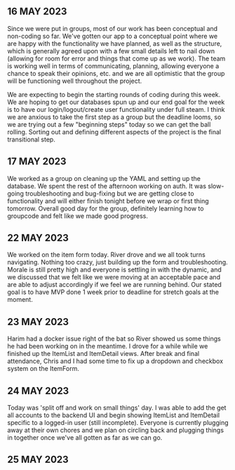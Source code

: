 ## 16 MAY 2023

Since we were put in groups, most of our work has been conceptual and non-coding so far. We've gotten our app to a conceptual point where we are happy with the functionality we have planned, as well as the structure, which is generally agreed upon with a few small details left to nail down (allowing for room for error and things that come up as we work). The team is working well in terms of communicating, planning, allowing everyone a chance to speak their opinions, etc. and we are all optimistic that the group will be functioning well throughout the project.

We are expecting to begin the starting rounds of coding during this week. We are hoping to get our databases spun up and our end goal for the week is to have our login/logout/create user functionality under full steam. I think we are anxious to take the first step as a group but the deadline looms, so we are trying out a few "beginning steps" today so we can get the ball rolling. Sorting out and defining different aspects of the project is the final transitional step.

## 17 MAY 2023

We worked as a group on cleaning up the YAML and setting up the database. We spent the rest of the afternoon working on auth. It was slow-going troubleshooting and bug-fixing but we are getting close to functionality and will either finish tonight before we wrap or first thing tomorrow. Overall good day for the group, definitely learning how to groupcode and felt like we made good progress.

## 22 MAY 2023

We worked on the item form today. River drove and we all took turns navigating. Nothing too crazy, just building up the form and troubleshooting. Morale is still pretty high and everyone is settling in with the dynamic, and we discussed that we felt like we were moving at an acceptable pace and are able to adjust accordingly if we feel we are running behind. Our stated goal is to have MVP done 1 week prior to deadline for stretch goals at the moment.

## 23 MAY 2023

Harim had a docker issue right of the bat so River showed us some things he had been working on in the meantime. I drove for a while while we finished up the ItemList and ItemDetail views. After break and final attendance, Chris and I had some time to fix up a dropdown and checkbox system on the ItemForm.

## 24 MAY 2023

Today was 'split off and work on small things' day. I was able to add the get all accounts to the backend UI and begin showing ItemList and ItemDetail specific to a logged-in user (still incomplete). Everyone is currently plugging away at their own chores and we plan on circling back and plugging things in together once we've all gotten as far as we can go.

## 25 MAY 2023
